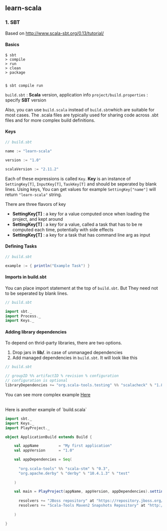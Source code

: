 ## learn-scala

### 1. SBT

Based on http://www.scala-sbt.org/0.13/tutorial/

#### Basics

```
$ sbt
> compile
> run
> clean
> package


$ sbt compile run
```

`build.sbt` : **Scala** version, application info
`project/build.properties` : specify **SBT** version

Also, you can use `build.scala` instead of `build.sbt`which are suitable for most cases. The .scala files are typically used for sharing code across .sbt files and for more complex build definitions.

#### Keys

```scala
// build.sbt

name := "learn-scala"

version := "1.0"

scalaVersion := "2.11.2"
```

Each of these expressions is called `Key`. **Key** is an instance of `SettingKey[T]`, `InputKey[T]`, `TaskKey[T]` and should be seperated by blank lines. Using keys, You can get values for example `SettingKey["name"]` will return `"learn-scala"` string.

There are three flavors of key

- **SettingKey[T]** : a key for a value computed once when loading the project, and kept around  
- **SettingKey[T]** : a key for a value, called a task that has to be re computed each time, potentially with side effects  
- **SettingKey[T]** : a key for a task that has command line arg as input  

#### Defining Tasks

```scala
// build.sbt

example := { println("Example Task") }
```

#### Imports in build.sbt

You can place import statement at the top of `build.sbt`. But They need not to be seperated by blank lines.

```scala
// build.sbt

import sbt._
import Process._
import Keys._
```

#### Adding library dependencies

To depend on thrid-party libraries, there are two options.

1. Drop jars in **lib/**. in case of unmanaged dependencies
2. Add managed dependencies in `build.sbt`. It will look like this

```scala
// build.sbt

// groupID %% artifactID % revision % configuration
// configuration is optional
libraryDependencies += "org.scala-tools.testing" %% "scalacheck" % "1.8" % "test"
```

You can see more complex example [Here](http://www.scala-sbt.org/0.13/docs/Basic-Def-Examples.html)

<br/>
Here is another example of `build.scala`

```scala
import sbt._
import Keys._
import PlayProject._

object ApplicationBuild extends Build {

    val appName         = "My first application"
    val appVersion      = "1.0"

    val appDependencies = Seq(
        
      "org.scala-tools" %% "scala-stm" % "0.3",
      "org.apache.derby" % "derby" % "10.4.1.3" % "test"
      
    )

    val main = PlayProject(appName, appVersion, appDependencies).settings(defaultScalaSettings:_*).settings(
      
      resolvers += "JBoss repository" at "https://repository.jboss.org/nexus/content/repositories/",
      resolvers += "Scala-Tools Maven2 Snapshots Repository" at "http://scala-tools.org/repo-snapshots"
            
    )

}
```
